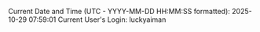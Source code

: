 Current Date and Time (UTC - YYYY-MM-DD HH:MM:SS formatted): 2025-10-29 07:59:01
Current User's Login: luckyaiman
